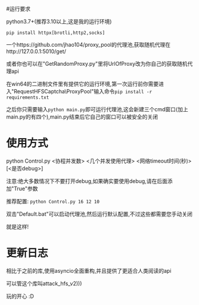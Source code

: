 #运行要求

python3.7+(推荐3.10以上,这是我的运行环境)

`pip install httpx[brotli,http2,socks]`

一个https://github.com/jhao104/proxy_pool的代理池,获取随机代理在http://127.0.0.1:5010/get/

或者你也可以在"GetRandomProxy.py"里将UrlOfProxy改为你自己的获取随机代理api

在win64的二进制文件里有提供它的运行环境,第一次运行前你需要进入"RequestHFSCaptcha\ProxyPool"输入命令`pip install -r requirements.txt`

之后你只需要输入`python main.py`即可运行代理池,这会新建三个cmd窗口(加上main.py的有四个),main.py结束后它自己的窗口可以被安全的关闭

# 使用方式

python Control.py <协程并发数> <几个并发使用代理> <网络timeout时间(秒)> \[<是否debug>\]

注意:绝大多数情况下不要打开debug,如果确实要使用debug,请在后面添加"True"参数

推荐配置: `python Control.py 16 12 10`

双击"Default.bat"可以启动代理池,然后运行默认配置,不过这些都需要您手动关闭

就是这样!

# 更新日志

相比于之前的库,使用asyncio全面重构,并且提供了更适合人类阅读的api

可以管这个库叫attack_hfs_v2)))

玩的开心 :D